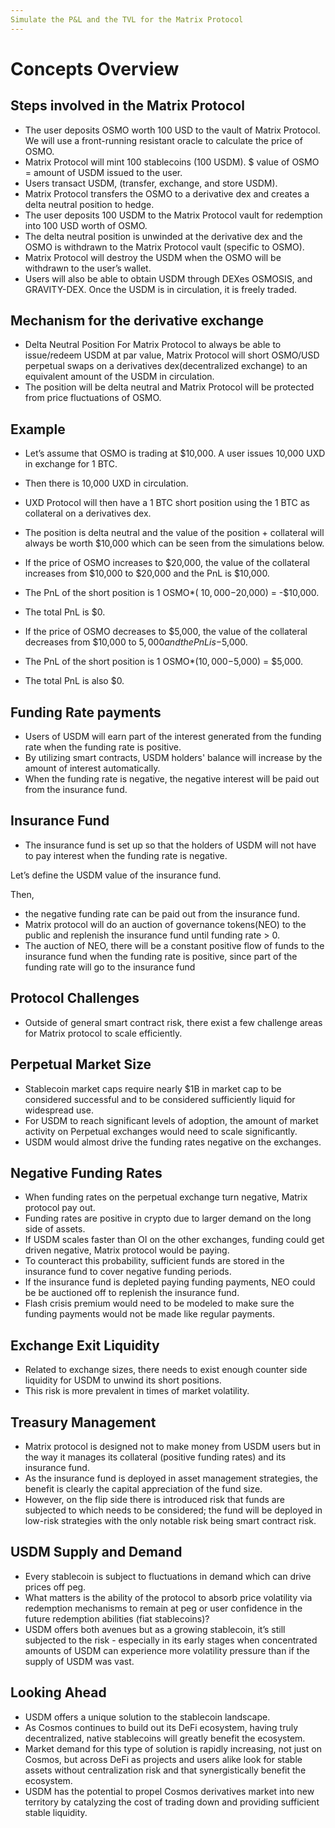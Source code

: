 ```yaml
---
Simulate the P&L and the TVL for the Matrix Protocol
---
```


# Concepts Overview

## Steps involved in the Matrix Protocol

- The user deposits OSMO worth 100 USD to the vault of Matrix Protocol. We will use a front-running resistant oracle to calculate the price of OSMO.
- Matrix Protocol will mint 100 stablecoins (100 USDM). $ value of OSMO = amount of USDM issued to the user.
- Users transact USDM, (transfer, exchange, and store USDM).
- Matrix Protocol transfers the OSMO to a derivative dex and creates a delta neutral position to hedge.
- The user deposits 100 USDM to the Matrix Protocol vault for redemption into 100 USD worth of OSMO.
- The delta neutral position is unwinded at the derivative dex and the OSMO is withdrawn to the Matrix Protocol vault (specific to OSMO). 
- Matrix Protocol will destroy the USDM when the OSMO will be withdrawn to the user’s wallet.
- Users will also be able to obtain USDM through DEXes OSMOSIS, and GRAVITY-DEX. Once the USDM is in circulation, it is freely traded.

## Mechanism for the derivative exchange

- Delta Neutral Position For Matrix Protocol to always be able to issue/redeem USDM at par value, Matrix Protocol will short OSMO/USD perpetual swaps on a derivatives dex(decentralized exchange) to an equivalent amount of the USDM in circulation. 
- The position will be delta neutral and Matrix Protocol will be protected from price fluctuations of OSMO. 

## Example 
- Let’s assume that OSMO is trading at $10,000. A user issues 10,000 UXD in exchange for 1 BTC. 
- Then there is 10,000 UXD in circulation. 
- UXD Protocol will then have a 1 BTC short position using the 1 BTC as collateral on a derivatives dex. 
- The position is delta neutral and the value of the position + collateral will always be worth $10,000 which can be seen from the simulations below. 

- If the price of OSMO increases to $20,000, the value of the collateral increases from $10,000 to $20,000 and the PnL is $10,000. 
- The PnL of the short position is 1 OSMO*( $10,000-$20,000) = -$10,000. 
- The total PnL is $0. 
- If the price of OSMO decreases to $5,000, the value of the collateral decreases from $10,000 to $5,000 and the PnL is -$5,000. 
- The PnL of the short position is 1 OSMO*($10,000-$5,000) = $5,000. 
- The total PnL is also $0.

## Funding Rate payments

- Users of USDM will earn part of the interest generated from the funding rate when the funding rate is positive. 
- By utilizing smart contracts, USDM holders' balance will increase by the amount of interest automatically.
- When the funding rate is negative, the negative interest will be paid out from the insurance fund.

## Insurance Fund

- The insurance fund is set up so that the holders of USDM will not have to pay interest when the funding rate is negative.

Let’s define the USDM value of the insurance fund.

Then,
- the negative funding rate can be paid out from the insurance fund.
- Matrix protocol will do an auction of governance tokens(NEO) to the public and replenish the insurance fund until funding rate > 0.
- The auction of NEO, there will be a constant positive flow of funds to the insurance fund when the funding rate is positive, since part of the funding rate will go to the insurance fund

## Protocol Challenges

 - Outside of general smart contract risk, there exist a few challenge areas for Matrix protocol to scale efficiently.

## Perpetual Market Size 
- Stablecoin market caps require nearly $1B in market cap to be considered successful and to be considered sufficiently liquid for widespread use. 
- For USDM to reach significant levels of adoption, the amount of market activity on Perpetual exchanges would need to scale significantly. 
- USDM would almost drive the funding rates negative on the exchanges. 

## Negative Funding Rates 
- When funding rates on the perpetual exchange turn negative, Matrix protocol pay out. 
- Funding rates are positive in crypto due to larger demand on the long side of assets. 
- If USDM scales faster than OI on the other exchanges, funding could get driven negative, Matrix protocol would be paying. 
- To counteract this probability, sufficient funds are stored in the insurance fund to cover negative funding periods. 
- If the insurance fund is depleted paying funding payments, NEO could be be auctioned off to replenish the insurance fund. 
- Flash crisis premium would need to be modeled to make sure the funding payments would not be made like regular payments.

## Exchange Exit Liquidity 
- Related to exchange sizes, there needs to exist enough counter side liquidity for USDM to unwind its short positions. 
- This risk is more prevalent in times of market volatility.

## Treasury Management 
- Matrix protocol is designed not to make money from USDM users but in the way it manages its collateral (positive funding rates) and its insurance fund. 
- As the insurance fund is deployed in asset management strategies, the benefit is clearly the capital appreciation of the fund size. 
- However, on the flip side there is introduced risk that funds are subjected to which needs to be considered; the fund will be deployed in low-risk strategies with the only notable risk being smart contract risk.

## USDM Supply and Demand 
- Every stablecoin is subject to fluctuations in demand which can drive prices off peg. 
- What matters is the ability of the protocol to absorb price volatility via redemption mechanisms to remain at peg or user confidence in the future redemption abilities (fiat stablecoins)?
- USDM offers both avenues but as a growing stablecoin, it’s still subjected to the risk - especially in its early stages when concentrated amounts of USDM can experience more volatility pressure than if the supply of USDM was vast.

## Looking Ahead
- USDM offers a unique solution to the stablecoin landscape. 
- As Cosmos continues to build out its DeFi ecosystem, having truly decentralized, native stablecoins will greatly benefit the ecosystem. 
- Market demand for this type of solution is rapidly increasing, not just on Cosmos, but across DeFi as projects and users alike look for stable assets without centralization risk and that synergistically benefit the ecosystem. 
- USDM has the potential to propel Cosmos derivatives market into new territory by catalyzing the cost of trading down and providing sufficient stable liquidity.

